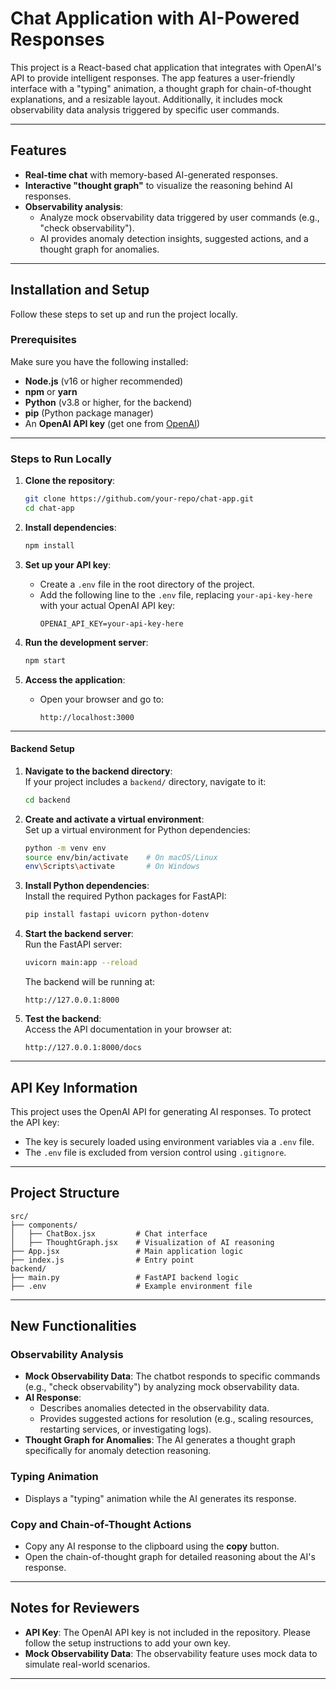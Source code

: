 # Chat Application with AI-Powered Responses

This project is a React-based chat application that integrates with OpenAI's API to provide intelligent responses. The app features a user-friendly interface with a "typing" animation, a thought graph for chain-of-thought explanations, and a resizable layout. Additionally, it includes mock observability data analysis triggered by specific user commands.

---

## Features

- **Real-time chat** with memory-based AI-generated responses.
- **Interactive "thought graph"** to visualize the reasoning behind AI responses.
- **Observability analysis**:
  - Analyze mock observability data triggered by user commands (e.g., "check observability").
  - AI provides anomaly detection insights, suggested actions, and a thought graph for anomalies.

---

## Installation and Setup

Follow these steps to set up and run the project locally.

### Prerequisites

Make sure you have the following installed:
- **Node.js** (v16 or higher recommended)
- **npm** or **yarn**
- **Python** (v3.8 or higher, for the backend)
- **pip** (Python package manager)
- An **OpenAI API key** (get one from [OpenAI](https://platform.openai.com/signup/))

---

### Steps to Run Locally

1. **Clone the repository**:
   ```bash
   git clone https://github.com/your-repo/chat-app.git
   cd chat-app
   ```

2. **Install dependencies**:
   ```bash
   npm install
   ```

3. **Set up your API key**:
   - Create a `.env` file in the root directory of the project.
   - Add the following line to the `.env` file, replacing `your-api-key-here` with your actual OpenAI API key:
     ```plaintext
     OPENAI_API_KEY=your-api-key-here
     ```

4. **Run the development server**:
   ```bash
   npm start
   ```

5. **Access the application**:
   - Open your browser and go to:
     ```
     http://localhost:3000
     ```

---

#### **Backend Setup**

1. **Navigate to the backend directory**:  
   If your project includes a `backend/` directory, navigate to it:
   ```bash
   cd backend
   ```

2. **Create and activate a virtual environment**:  
   Set up a virtual environment for Python dependencies:
   ```bash
   python -m venv env
   source env/bin/activate    # On macOS/Linux
   env\Scripts\activate       # On Windows
   ```

3. **Install Python dependencies**:  
   Install the required Python packages for FastAPI:
   ```bash
   pip install fastapi uvicorn python-dotenv
   ```

4. **Start the backend server**:  
   Run the FastAPI server:
   ```bash
   uvicorn main:app --reload
   ```
   The backend will be running at:
   ```
   http://127.0.0.1:8000
   ```

5. **Test the backend**:  
   Access the API documentation in your browser at:
   ```
   http://127.0.0.1:8000/docs
   ```

---

## API Key Information

This project uses the OpenAI API for generating AI responses. To protect the API key:
- The key is securely loaded using environment variables via a `.env` file.
- The `.env` file is excluded from version control using `.gitignore`.

---

## Project Structure

```
src/
├── components/
│   ├── ChatBox.jsx         # Chat interface
│   ├── ThoughtGraph.jsx    # Visualization of AI reasoning
├── App.jsx                 # Main application logic
├── index.js                # Entry point
backend/
├── main.py                 # FastAPI backend logic
├── .env                    # Example environment file
```

---

## New Functionalities

### Observability Analysis
- **Mock Observability Data**: The chatbot responds to specific commands (e.g., "check observability") by analyzing mock observability data.
- **AI Response**:
  - Describes anomalies detected in the observability data.
  - Provides suggested actions for resolution (e.g., scaling resources, restarting services, or investigating logs).
- **Thought Graph for Anomalies**: The AI generates a thought graph specifically for anomaly detection reasoning.

### Typing Animation
- Displays a "typing" animation while the AI generates its response.

### Copy and Chain-of-Thought Actions
- Copy any AI response to the clipboard using the **copy** button.
- Open the chain-of-thought graph for detailed reasoning about the AI's response.

---

## Notes for Reviewers
- **API Key**: The OpenAI API key is not included in the repository. Please follow the setup instructions to add your own key.
- **Mock Observability Data**: The observability feature uses mock data to simulate real-world scenarios.

---
